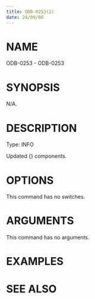 ```yaml
---
title: ODB-0253(2)
date: 24/09/08
---
```


# NAME

ODB-0253 - ODB-0253

# SYNOPSIS

N/A.

# DESCRIPTION

Type: INFO

Updated {} components.

# OPTIONS

This command has no switches.

# ARGUMENTS

This command has no arguments.

# EXAMPLES

# SEE ALSO
